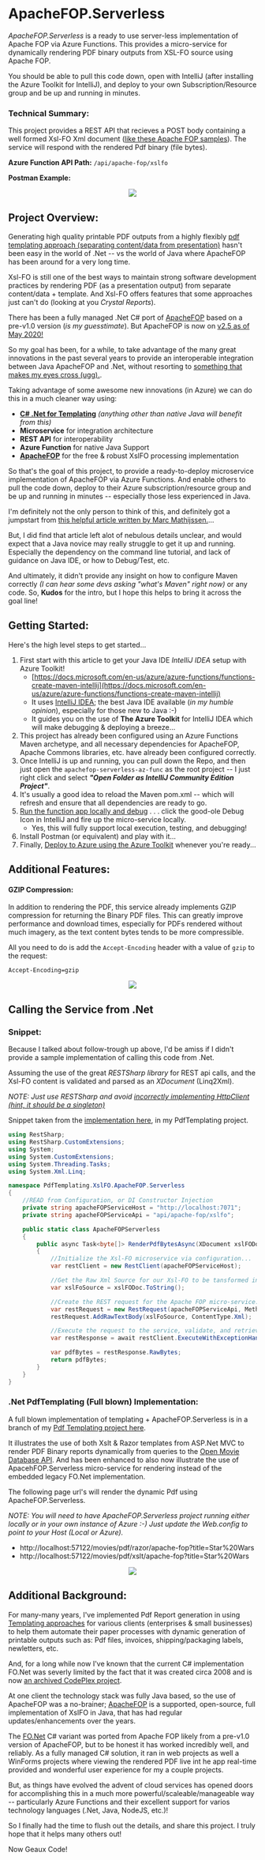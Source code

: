 # ApacheFOP.Serverless
*ApacheFOP.Serverless* is a ready to use server-less implementation of Apache FOP via Azure Functions. This provides a micro-service for dynamically rendering PDF binary outputs from XSL-FO source using Apache FOP.

You should be able to pull this code down, open with IntelliJ (after installing the Azure Toolkit for IntelliJ), and deploy to your own Subscription/Resource group and be up and running in minutes.

### Technical Summary:
This project provides a REST API that recieves a POST body containing a well formed Xsl-FO Xml document ([like these Apache FOP samples](https://github.com/apache/xmlgraphics-fop/tree/trunk/fop/examples/fo/basic)). The service will respond with the rendered Pdf binary (file bytes).

**Azure Function API Path:** `/api/apache-fop/xslfo`

**Postman Example:**
<p align="center">
<img src="/postman-test-fonts-fo.png" style="width:auto;height:auto;max-width:1200px;">
</p>

## Project Overview:
Generating high quality printable PDF outputs from a highly flexibly [pdf templating approach (separating content/data from presentation)](https://github.com/cajuncoding/PdfTemplating.XslFO) hasn't been easy in the world of .Net -- vs the world of Java where ApacheFOP has been around for a very long time.

Xsl-FO is still one of the best ways to maintain strong software development practices by rendering PDF (as a presentation output) from separate content/data + template.  And Xsl-FO offers features that some approaches just can't do (looking at you *Crystal Reports*). 

There has been a fully managed .Net C# port of [ApacheFOP](https://xmlgraphics.apache.org/fop/) based on a pre-v1.0 version (*is my guesstimate*).  But ApacheFOP is now on [v2.5 as of May 2020!](https://xmlgraphics.apache.org/fop/2.5/changes_2.5.html)

So my goal has been, for a while, to take advantage of the many great innovations in the past several years to provide an interoperable integration between Java ApacheFOP and .Net, without resorting to [something that makes my eyes cross (ugg).](http://codemesh.com/products/juggernet/).

Taking advantage of some awesome new innovations (in Azure) we can do this in a much cleaner way using:
 - **[C# .Net for Templating](https://github.com/cajuncoding/PdfTemplating.XslFO)** *(anything other than native Java will benefit from this)*
 - **Microservice** for integration architecture
 - **REST API** for interoperability
 - **Azure Function** for native Java Support
 - **[ApacheFOP](https://xmlgraphics.apache.org/fop/)** for the free & robust XslFO processing implementation

So that's the goal of this project, to provide a ready-to-deploy microservice implementation of ApacheFOP via Azure Functions. And enable others to pull the code down, deploy to their Azure subscription/resource group and be up and running in minutes -- especially those less experienced in Java.

I'm definitely not the only person to think of this, and definitely got a jumpstart from [this helpful article written by Marc Mathijssen.](https://medium.com/@marcmathijssen/using-the-power-of-apache-fop-in-a-net-world-using-azure-functions-971669b888dc)...

But, I did find that article left alot of nebulous details unclear, and would expect that a Java novice may really struggle to get it up and running. Especially the dependency on the command line tutorial, and lack of guidance on Java IDE, or how to Debug/Test, etc.

And ultimately, it didn't provide any insight on how to configure Maven correctly *(I can hear some devs asking "what's Maven" right now)* or any code. So, **Kudos** for the intro, but I hope this helps to bring it across the goal line!

## Getting Started:
Here's the high level steps to get started...

1. First start with this article to get your Java IDE *IntelliJ IDEA* setup with Azure Toolkit!
   - [https://docs.microsoft.com/en-us/azure/azure-functions/functions-create-maven-intellij](https://docs.microsoft.com/en-us/azure/azure-functions/functions-create-maven-intellij)
   - It uses [IntelliJ IDEA](https://www.jetbrains.com/idea/); the best Java IDE available (*in my humble opinion*), especially for those new to Java :-)
   - It guides you on the use of **The Azure Toolkit** for IntelliJ IDEA which will make debugging & deploying a breeze...
2. This project has already been configured using an Azure Functions Maven archetype, and all necessary dependencies for ApacheFOP, Apache Commons libraries, etc. have already been configured correctly.
3. Once IntelliJ is up and running, you can pull down the Repo, and then just open the `apachefop-serverless-az-func` as the root project -- I just right click and select _**"Open Folder as IntelliJ Community Edition Project"**_.
4. It's usually a good idea to reload the Maven pom.xml -- which will refresh and ensure that all dependencies are ready to go.
5. [Run the function app locally and debug](https://docs.microsoft.com/en-us/azure/azure-functions/functions-create-maven-intellij#debug-the-function-app-locally) . . . click the good-ole Debug Icon in IntelliJ and fire up the micro-service locally.
   - Yes, this will fully support local execution, testing, and debugging!
6. Install Postman (or equivalent) and play with it...
7. Finally, [Deploy to Azure using the Azure Toolkit](https://docs.microsoft.com/en-us/azure/azure-functions/functions-create-maven-intellij#deploy-your-function-app-to-azure) whenever you're ready...

## Additional Features:

#### GZIP Compression:
In addition to rendering the PDF, this service already implements GZIP compression for returning the Binary PDF files.  This can greatly improve performance and download times, especially for PDFs rendered without much imagery, as the text content bytes tends to be more compressible.

All you need to do is add the `Accept-Encoding` header with a value of `gzip` to the request:
```
Accept-Encoding=gzip
```
<p align="center">
    <img src="/postman-header-enable-gzip.png" style="width:auto;height:auto;max-width:800px;">
</p>

## Calling the Service from .Net

### Snippet:
Because I talked about follow-trough up above, I'd be amiss if I didn't provide a sample implementation of calling this code from .Net.

Assuming the use of the great *RESTSharp library* for REST api calls, and the Xsl-FO content is validated and parsed as an *XDocument* (Linq2Xml).

*NOTE: Just use RESTSharp and avoid [incorrectly implementing HttpClient (hint, it should be a singleton)](https://aspnetmonsters.com/2016/08/2016-08-27-httpclientwrong/)*

Snippet taken from the [implementation here](https://github.com/cajuncoding/PdfTemplating.XslFO/blob/feature/iniial_support_for_apache_fop_serverless_rendering/PdfTemplating.XslFO.Render.ApacheFOP.Serverless/XslFOPdfRenderService.cs), in my PdfTemplating project.

```csharp
using RestSharp;
using RestSharp.CustomExtensions;
using System;
using System.CustomExtensions;
using System.Threading.Tasks;
using System.Xml.Linq;

namespace PdfTemplating.XslFO.ApacheFOP.Serverless
{
    //READ from Configuration, or DI Constructor Injection
    private string apacheFOPServiceHost = "http://localhost:7071";
    private string apacheFOPServiceApi = "api/apache-fop/xslfo";

    public static class ApacheFOPServerless
    {
        public async Task<byte[]> RenderPdfBytesAsync(XDocument xslFODoc)
        {
            //Initialize the Xsl-FO microservice via configuration...
            var restClient = new RestClient(apacheFOPServiceHost);

            //Get the Raw Xml Source for our Xsl-FO to be tansformed into Pdf binary...
            var xslFoSource = xslFODoc.ToString();

            //Create the REST request for the Apache FOP micro-service...
            var restRequest = new RestRequest(apacheFOPServiceApi, Method.POST);
            restRequest.AddRawTextBody(xslFoSource, ContentType.Xml);

            //Execute the request to the service, validate, and retrieve the Raw Binary resposne...
            var restResponse = await restClient.ExecuteWithExceptionHandlingAsync(restRequest);

            var pdfBytes = restResponse.RawBytes;
            return pdfBytes;            
        }
    }
}
```

### .Net PdfTemplating (Full blown) Implementation:
A full blown implementation of templating + ApacheFOP.Serverless is in a branch of my [Pdf Templating project here](https://github.com/cajuncoding/PdfTemplating.XslFO/tree/feature/iniial_support_for_apache_fop_serverless_rendering).

It illustrates the use of both Xslt & Razor templates from ASP.Net MVC to render PDF Binary reports dynamically from queries to the [Open Movie Database API](http://www.omdbapi.com/).  And has been enhanced to also now illustrate the use of ApacehFOP.Serverless micro-service for rendering instead of the embedded legacy FO.Net implementation.

The following page url's will render the dynamic Pdf using ApacheFOP.Serverless.
 
 *NOTE: You will need to have ApacheFOP.Serverless project running either locally or in your own instance of Azure :-) Just update the Web.config to point to your Host (Local or Azure).*

 - http://localhost:57122/movies/pdf/razor/apache-fop?title=Star%20Wars
 - http://localhost:57122/movies/pdf/xslt/apache-fop?title=Star%20Wars

<p align="center">
    <img src="/pdf-templating-apache-fop-serverless-chrome-test.png" style="width:auto;height:auto;max-width:1200px;">
</p>


## Additional Background:
For many-many years, I've implemented Pdf Report generation in using [Templating approaches](https://github.com/cajuncoding/PdfTemplating.XslFO) for various clients (enterprises & small businesses) to help them automate their paper processes with dynamic generation of printable outputs such as: Pdf files, invoices, shipping/packaging labels, newletters, etc.

And, for a long while now I've known that the current C# implementation FO.Net was severly limited by the fact that it was created circa 2008 and is now [an archived CodePlex project](https://archive.codeplex.com/?p=fonet).

At one client the technology stack was fully Java based, so the use of ApacheFOP was a no-brainer; [ApacheFOP](https://xmlgraphics.apache.org/fop/) is a supported, open-source, full implementation of XslFO in Java, that has had regular updates/enhancements over the years. 

The [FO.Net](https://archive.codeplex.com/?p=fonet) C# variant was ported from Apache FOP likely from a pre-v1.0
version of ApacheFOP, but to be honest it has worked incredibly well, and reliably. As a fully managed C# solution, it ran in web projects as well a WinForms projects where viewing the rendered PDF live int he app real-time provided and wonderful user experience for my a couple projects. 

But, as things have evolved the advent of cloud services has opened doors for accomplishing this in a much more powerful/scaleable/manageable way -- particularly Azure Functions and their excellent support for varios technology languages (.Net, Java, NodeJS, etc.)!

So I finally had the time to flush out the details, and share this project. I truly hope that it helps many others out!

Now Geaux Code!
